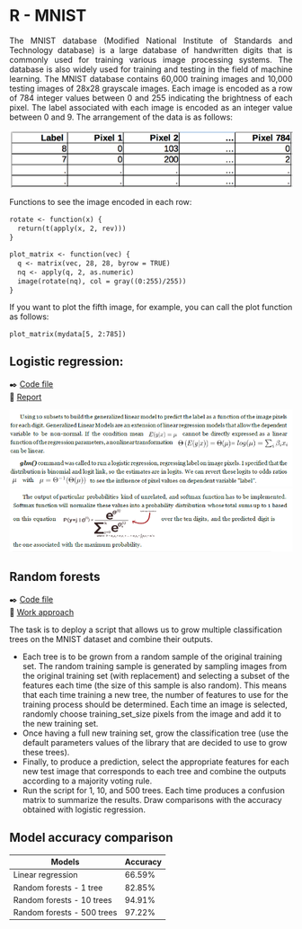 # R - MNIST
<p align="justify">
  The MNIST database (Modified National Institute of Standards and Technology database) is a large database of handwritten digits that is commonly used for training various image processing systems. The database is also widely used for training and testing in the field of machine learning. The MNIST database contains 60,000 training images and 10,000 testing images of  28x28 grayscale images. Each image is encoded as a row of 784 integer values between 0 and 255 indicating the brightness of each pixel. The label associated with each image is encoded as an integer value between 0 and 9. The arrangement of the data is as follows:

![image1](https://github.com/Janette-Le/R-MNIST/blob/main/images/image.PNG)</p>

Functions to see the image encoded in each row:

```
rotate <- function(x) {
  return(t(apply(x, 2, rev)))
}
```

```
plot_matrix <- function(vec) {
  q <- matrix(vec, 28, 28, byrow = TRUE)
  nq <- apply(q, 2, as.numeric)
  image(rotate(nq), col = gray((0:255)/255))
}
```

If you want to plot the fifth image, for example, you can call the plot function as follows: 

```
plot_matrix(mydata[5, 2:785])
```

## Logistic regression:
:black_nib: [Code file](https://github.com/Janette-Le/R-MNIST/blob/main/Codes%20-%20Logistic%20regression.R)<br>
:page_with_curl: [Report](https://github.com/Janette-Le/R-MNIST/blob/main/Logistic%20Regression%20report.pdf)<br>

![image1](https://github.com/Janette-Le/R-MNIST/blob/main/images/linear%201.PNG)<br>
![image2](https://github.com/Janette-Le/R-MNIST/blob/main/images/linear%202.PNG)

## Random forests
:black_nib: [Code file](https://github.com/Janette-Le/R-MNIST/blob/main/Codes%20-%20Random%20forest.R)<br>
:page_with_curl: [Work approach](https://github.com/Janette-Le/R-MNIST/blob/main/Random%20forests%20report.pdf)<br>

The task is to deploy a script that allows us to grow multiple classification trees on the MNIST dataset and combine their outputs. 
  - Each tree is to be grown from a random sample of the original training set. The random training sample is generated by sampling images from the original training set (with replacement) and selecting a subset of the features each time (the size of this sample is also random). This means that each time training a new tree, the number of features to use for the training process should be determined. Each time an image is selected, randomly choose training_set_size pixels from the image and add it to the new training set.
  - Once having a full new training set, grow the classification tree (use the default parameters values of the library that are decided to use to grow these trees).  
  - Finally, to produce a prediction, select the appropriate features for each new test image that corresponds to each tree and combine the outputs according to a majority voting rule.
  - Run the script for 1, 10, and 500 trees. Each time produces a confusion matrix to summarize the results. Draw comparisons with the accuracy obtained with logistic regression.


## Model accuracy comparison

| Models | Accuracy |
| ------------- | ------------- |
| Linear regression  | 66.59%  |
| Random forests - 1 tree| 82.85% |
| Random forests - 10 trees| 94.91% |
| Random forests - 500 trees| 97.22% |
